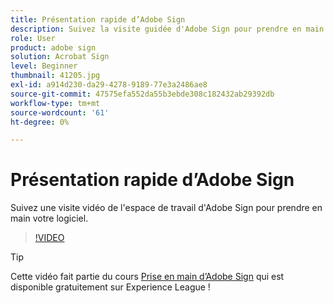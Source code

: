 ```yaml
---
title: Présentation rapide d’Adobe Sign
description: Suivez la visite guidée d'Adobe Sign pour prendre en main votre logiciel
role: User
product: adobe sign
solution: Acrobat Sign
level: Beginner
thumbnail: 41205.jpg
exl-id: a914d230-da29-4278-9189-77e3a2486ae8
source-git-commit: 47575efa552da55b3ebde308c182432ab29392db
workflow-type: tm+mt
source-wordcount: '61'
ht-degree: 0%

---
```


# Présentation rapide d’Adobe Sign

Suivez une visite vidéo de l&#39;espace de travail d&#39;Adobe Sign pour prendre en main votre logiciel.

>[!VIDEO](https://video.tv.adobe.com/v/41205?hidetitle=true)

>[!TIP]
>
>Cette vidéo fait partie du cours [Prise en main d’Adobe Sign](https://experienceleague.adobe.com/?recommended=Sign-U-1-2020.1) qui est disponible gratuitement sur Experience League !

